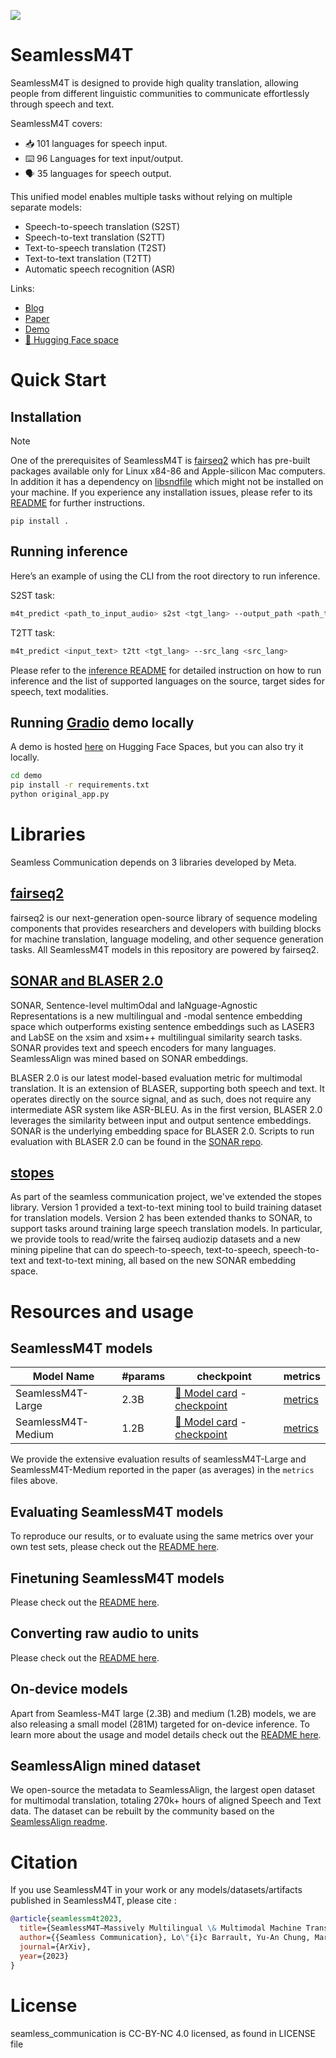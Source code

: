 ![](seamlessM4T.png)
# SeamlessM4T
SeamlessM4T is designed to provide high quality translation, allowing people from different linguistic communities to communicate effortlessly through speech and text.

SeamlessM4T covers:
- 📥 101 languages for speech input.
- ⌨️ 96 Languages for text input/output.
- 🗣️ 35 languages for speech output.

This unified model enables multiple tasks without relying on multiple separate models:
- Speech-to-speech translation (S2ST)
- Speech-to-text translation (S2TT)
- Text-to-speech translation (T2ST)
- Text-to-text translation (T2TT)
- Automatic speech recognition (ASR)

Links:
- [Blog](https://ai.meta.com/blog/seamless-m4t)
- [Paper](https://dl.fbaipublicfiles.com/seamless/seamless_m4t_paper.pdf)
- [Demo](https://seamless.metademolab.com/)
- [🤗 Hugging Face space](https://huggingface.co/spaces/facebook/seamless_m4t)

# Quick Start
## Installation
> [!NOTE]
> One of the prerequisites of SeamlessM4T is [fairseq2](https://github.com/facebookresearch/fairseq2) which has pre-built packages available only
> for Linux x84-86 and Apple-silicon Mac computers. In addition it has a dependency on [libsndfile](https://github.com/libsndfile/libsndfile) which
> might not be installed on your machine. If you experience any installation issues, please refer to its
> [README](https://github.com/facebookresearch/fairseq2) for further instructions.

```
pip install .
```

## Running inference

Here’s an example of using the CLI from the root directory to run inference.

S2ST task:
```bash
m4t_predict <path_to_input_audio> s2st <tgt_lang> --output_path <path_to_save_audio>
```
T2TT task:
```bash
m4t_predict <input_text> t2tt <tgt_lang> --src_lang <src_lang>
```

Please refer to the [inference README](scripts/m4t/predict) for detailed instruction on how to run inference and the list of supported languages on the source, target sides for speech, text modalities.

## Running [Gradio](https://github.com/gradio-app/gradio) demo locally

A demo is hosted [here](https://huggingface.co/spaces/facebook/seamless_m4t) on Hugging Face Spaces, but you can also try it locally.

```bash
cd demo
pip install -r requirements.txt
python original_app.py
```

# Libraries

Seamless Communication depends on 3 libraries developed by Meta.

## [fairseq2](https://github.com/facebookresearch/fairseq2)
fairseq2 is our next-generation open-source library of sequence modeling components that provides researchers and developers with building blocks for machine translation, language modeling, and other sequence generation tasks. All SeamlessM4T models in this repository are powered by fairseq2.

## [SONAR and BLASER 2.0](https://github.com/facebookresearch/SONAR)
SONAR, Sentence-level multimOdal and laNguage-Agnostic Representations is a new multilingual and -modal sentence embedding space which outperforms existing sentence embeddings such as LASER3 and LabSE on the xsim and xsim++ multilingual similarity search tasks. SONAR provides text and speech encoders for many languages. SeamlessAlign was mined based on SONAR embeddings.

BLASER 2.0 is our latest model-based evaluation metric for multimodal translation. It is an extension of BLASER, supporting both speech and text. It operates directly on the source signal, and as such, does not require any intermediate ASR system like ASR-BLEU. As in the first version, BLASER 2.0 leverages the similarity between input and output sentence embeddings. SONAR is the underlying embedding space for BLASER 2.0. Scripts to run evaluation with BLASER 2.0 can be found in the [SONAR repo](https://github.com/facebookresearch/SONAR).

## [stopes](https://github.com/facebookresearch/stopes)
As part of the seamless communication project, we've extended the stopes library. Version 1 provided a text-to-text mining tool to build training dataset for translation models. Version 2 has been extended thanks to SONAR, to support tasks around training large speech translation models. In particular, we provide tools to read/write the fairseq audiozip datasets and a new mining pipeline that can do speech-to-speech, text-to-speech, speech-to-text and text-to-text mining, all based on the new SONAR embedding space.


# Resources and usage
## SeamlessM4T models
| Model Name         | #params | checkpoint                                                                              | metrics                                                                              |
| ------------------ | ------- | --------------------------------------------------------------------------------------- | ------------------------------------------------------------------------------------ |
| SeamlessM4T-Large  | 2.3B    | [🤗 Model card](https://huggingface.co/facebook/seamless-m4t-large) - [checkpoint](https://huggingface.co/facebook/seamless-m4t-large/resolve/main/multitask_unity_large.pt)   | [metrics](https://dl.fbaipublicfiles.com/seamlessM4T/metrics/seamlessM4T_large.zip)  |
| SeamlessM4T-Medium | 1.2B    | [🤗 Model card](https://huggingface.co/facebook/seamless-m4t-medium) - [checkpoint](https://huggingface.co/facebook/seamless-m4t-medium/resolve/main/multitask_unity_medium.pt) | [metrics](https://dl.fbaipublicfiles.com/seamlessM4T/metrics/seamlessM4T_medium.zip) |

We provide the extensive evaluation results of seamlessM4T-Large and SeamlessM4T-Medium reported in the paper (as averages) in the `metrics` files above.

## Evaluating SeamlessM4T models
To reproduce our results, or to evaluate using the same metrics over your own test sets, please check out the [README here](docs/m4t/eval_README.md).

## Finetuning SeamlessM4T models
Please check out the [README here](scripts/m4t/finetune/README.md).

## Converting raw audio to units
Please check out the [README here](scripts/m4t/audio_to_units/README.md).

## On-device models
Apart from Seamless-M4T large (2.3B) and medium (1.2B) models, we are also releasing a small model (281M) targeted for on-device inference. To learn more about the usage and model details check out the [README here](docs/m4t/on_device_README.md).

## SeamlessAlign mined dataset
We open-source the metadata to SeamlessAlign, the largest open dataset for multimodal translation, totaling 270k+ hours of aligned Speech and Text data. The dataset can be rebuilt by the community based on the [SeamlessAlign readme](docs/m4t/seamless_align_README.md).

# Citation
If you use SeamlessM4T in your work or any models/datasets/artifacts published in SeamlessM4T, please cite :

```bibtex
@article{seamlessm4t2023,
  title={SeamlessM4T—Massively Multilingual \& Multimodal Machine Translation},
  author={{Seamless Communication}, Lo\"{i}c Barrault, Yu-An Chung, Mariano Cora Meglioli, David Dale, Ning Dong, Paul-Ambroise Duquenne, Hady Elsahar, Hongyu Gong, Kevin Heffernan, John Hoffman, Christopher Klaiber, Pengwei Li, Daniel Licht, Jean Maillard, Alice Rakotoarison, Kaushik Ram Sadagopan, Guillaume Wenzek, Ethan Ye,  Bapi Akula, Peng-Jen Chen, Naji El Hachem, Brian Ellis, Gabriel Mejia Gonzalez, Justin Haaheim, Prangthip Hansanti, Russ Howes, Bernie Huang, Min-Jae Hwang, Hirofumi Inaguma, Somya Jain, Elahe Kalbassi, Amanda Kallet, Ilia Kulikov, Janice Lam, Daniel Li, Xutai Ma, Ruslan Mavlyutov, Benjamin Peloquin, Mohamed Ramadan, Abinesh Ramakrishnan, Anna Sun, Kevin Tran, Tuan Tran, Igor Tufanov, Vish Vogeti, Carleigh Wood, Yilin Yang, Bokai Yu, Pierre Andrews, Can Balioglu, Marta R. Costa-juss\`{a} \footnotemark[3], Onur \,{C}elebi,Maha Elbayad,Cynthia Gao, Francisco Guzm\'an, Justine Kao, Ann Lee, Alexandre Mourachko, Juan Pino, Sravya Popuri, Christophe Ropers, Safiyyah Saleem, Holger Schwenk, Paden Tomasello, Changhan Wang, Jeff Wang, Skyler Wang},
  journal={ArXiv},
  year={2023}
}
```
# License

seamless_communication is CC-BY-NC 4.0 licensed, as found in LICENSE file
